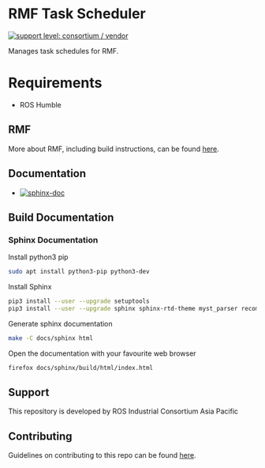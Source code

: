 # RMF Task Scheduler

[![support level: consortium / vendor](https://img.shields.io/badge/support%20level-consortium-brightgreen.svg)](http://rosindustrial.org/news/2016/10/7/better-supporting-a-growing-ros-industrial-software-platform)


Manages task schedules for RMF.

# Requirements

* ROS Humble

## RMF

More about RMF, including build instructions, can be found [here](https://github.com/open-rmf/rmf).

## Documentation

- [![sphinx-doc](https://shields.io/badge/General%20Doc-sphinx-blue)](https://gitlab.com/ROSI-AP/rosi-ap_commercial/cag/cag_p3/-/jobs/artifacts/main/file/docs/sphinx/build/html/index.html?job=sphinx-docs)

## Build Documentation

### Sphinx Documentation

Install python3 pip

```bash
sudo apt install python3-pip python3-dev
```

Install Sphinx

```bash
pip3 install --user --upgrade setuptools
pip3 install --user --upgrade sphinx sphinx-rtd-theme myst_parser recommonmark sphinxcontrib-jquery
```

Generate sphinx documentation

```bash
make -C docs/sphinx html
```

Open the documentation with your favourite web browser

```bash
firefox docs/sphinx/build/html/index.html
```

## Support

This repository is developed by ROS Industrial Consortium Asia Pacific

## Contributing
Guidelines on contributing to this repo can be found [here](CONTRIBUTING.md).
